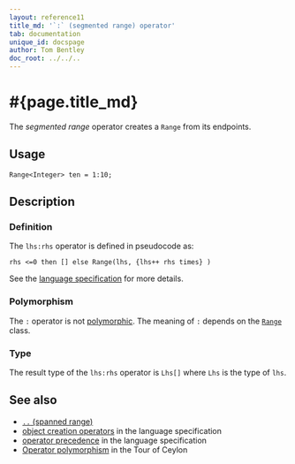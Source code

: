 ```yaml
---
layout: reference11
title_md: '`:` (segmented range) operator'
tab: documentation
unique_id: docspage
author: Tom Bentley
doc_root: ../../..
---
```


# #{page.title_md}

The *segmented range* operator creates a `Range` from its endpoints.

## Usage 

<!-- try: -->
    Range<Integer> ten = 1:10;

## Description


### Definition

The `lhs:rhs` operator is defined in pseudocode as:

<!-- check:none -->
<!-- try: -->
    rhs <=0 then [] else Range(lhs, {lhs++ rhs times} )

See the [language specification](#{site.urls.spec_current}#constructors) for 
more details.

### Polymorphism

The `:` operator is not [polymorphic](#{page.doc_root}/reference/operator/operator-polymorphism). 
The meaning of `:` depends on the 
[`Range`](#{site.urls.apidoc_current}/Range.type.html) 
class.

### Type

The result type of the `lhs:rhs` operator is `Lhs[]` where `Lhs` is the type of `lhs`.

## See also

* [`..` (spanned range)](../spanned-range)
* [object creation operators](#{site.urls.spec_current}#constructors) in the 
  language specification
* [operator precedence](#{site.urls.spec_current}#operatorprecedence) in the 
  language specification
* [Operator polymorphism](#{page.doc_root}/tour/language-module/#operator_polymorphism) 
  in the Tour of Ceylon

